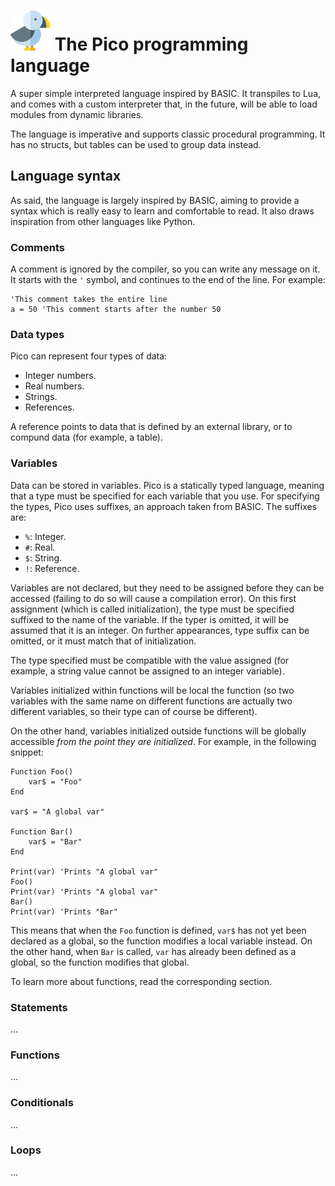 # ![pico](logo.png) The Pico programming language

A super simple interpreted language inspired by BASIC. It transpiles to Lua, and comes with a
custom interpreter that, in the future, will be able to load modules from dynamic libraries.

The language is imperative and supports classic procedural programming. It has no structs, but
tables can be used to group data instead.

## Language syntax

As said, the language is largely inspired by BASIC, aiming to provide a syntax which is really easy
to learn and comfortable to read. It also draws inspiration from other languages like Python.

### Comments

A comment is ignored by the compiler, so you can write any message on it. It starts with the `'`
symbol, and continues to the end of the line. For example:

```
'This comment takes the entire line
a = 50 'This comment starts after the number 50
```

### Data types

Pico can represent four types of data:

* Integer numbers.
* Real numbers.
* Strings.
* References.

A reference points to data that is defined by an external library, or to compund data
(for example, a table).

### Variables

Data can be stored in variables. Pico is a statically typed language, meaning that a type must be
specified for each variable that you use. For specifying the types, Pico uses suffixes, an approach
taken from BASIC. The suffixes are:

* `%`: Integer.
* `#`: Real.
* `$`: String.
* `!`: Reference.

Variables are not declared, but they need to be assigned before they can be accessed (failing to do
so will cause a compilation error). On this first assignment (which is called initialization), the
type must be specified suffixed to the name of the variable. If the typer is omitted, it will be
assumed that it is an integer. On further appearances, type suffix can be omitted, or it must match
that of initialization.

The type specified must be compatible with the value assigned (for example, a string value cannot
be assigned to an integer variable).

Variables initialized within functions will be local the function (so two variables with the same
name on different functions are actually two different variables, so their type can of course be
different).

On the other hand, variables initialized outside functions will be globally accessible *from the
point they are initialized*. For example, in the following snippet:

```
Function Foo()
    var$ = "Foo"
End

var$ = "A global var"

Function Bar()
    var$ = "Bar"
End

Print(var) 'Prints "A global var"
Foo()
Print(var) 'Prints "A global var"
Bar()
Print(var) 'Prints "Bar"
```

This means that when the `Foo` function is defined, `var$` has not yet been declared as a global,
so the function modifies a local variable instead. On the other hand, when `Bar` is called, `var`
has already been defined as a global, so the function modifies that global.

To learn more about functions, read the corresponding section.

### Statements

...

### Functions

...

### Conditionals

...

### Loops

...